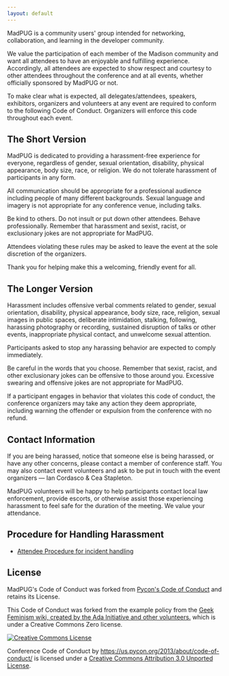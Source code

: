 ```yaml
---
layout: default
---
```


MadPUG is a community users' group intended for networking, collaboration, and 
learning in the developer community.

We value the participation of each member of the Madison community and want 
all attendees to have an enjoyable and fulfilling experience. Accordingly, all 
attendees are expected to show respect and courtesy to other attendees 
throughout the conference and at all events, whether officially sponsored by 
MadPUG or not.

To make clear what is expected, all delegates/attendees, speakers, exhibitors, 
organizers and volunteers at any event are required to conform to the 
following Code of Conduct. Organizers will enforce this code throughout each 
event.

The Short Version
-----------------

MadPUG is dedicated to providing a harassment-free experience for everyone, 
regardless of gender, sexual orientation, disability, physical appearance, 
body size, race, or religion. We do not tolerate harassment of participants in 
any form.

All communication should be appropriate for a professional audience including 
people of many different backgrounds. Sexual language and imagery is not 
appropriate for any conference venue, including talks.

Be kind to others. Do not insult or put down other attendees. Behave 
professionally. Remember that harassment and sexist, racist, or exclusionary 
jokes are not appropriate for MadPUG.

Attendees violating these rules may be asked to leave the event at the sole 
discretion of the organizers.

Thank you for helping make this a welcoming, friendly event for all.

The Longer Version
------------------

Harassment includes offensive verbal comments related to gender, sexual 
orientation, disability, physical appearance, body size, race, religion, 
sexual images in public spaces, deliberate intimidation, stalking, following, 
harassing photography or recording, sustained disruption of talks or other 
events, inappropriate physical contact, and unwelcome sexual attention.

Participants asked to stop any harassing behavior are expected to comply 
immediately.

Be careful in the words that you choose. Remember that sexist, racist, and 
other exclusionary jokes can be offensive to those around you. Excessive 
swearing and offensive jokes are not appropriate for MadPUG.

If a participant engages in behavior that violates this code of conduct, the 
conference organizers may take any action they deem appropriate, including 
warning the offender or expulsion from the conference with no refund.

Contact Information
-------------------

If you are being harassed, notice that someone else is being harassed, or have 
any other concerns, please contact a member of conference staff. You may also 
contact event volunteers and ask to be put in touch with the event organizers 
&mdash; Ian Cordasco & Cea Stapleton.

MadPUG volunteers will be happy to help participants contact local law 
enforcement, provide escorts, or otherwise assist those experiencing 
harassment to feel safe for the duration of the meeting. We value your 
attendance.

Procedure for Handling Harassment
---------------------------------

- [Attendee Procedure for incident handling][attendee]

License
-------

MadPUG's Code of Conduct was forked from [Pycon's Code of Conduct][pycon-coc] 
and retains its License.

This Code of Conduct was forked from the example policy from the [Geek 
Feminism wiki, created by the Ada Initiative and other volunteers.][geek_fem]
 which is under a Creative Commons Zero license.

<a rel="license" href="http://creativecommons.org/licenses/by/3.0/">
<img
    alt="Creative Commons License"
    style="border-width:0" 
    src="http://i.creativecommons.org/l/by/3.0/88x31.png" />
</a>

<br />

<span xmlns:dct="http://purl.org/dc/terms/"
    href="http://purl.org/dc/dcmitype/Text" property="dct:title" 
    rel="dct:type">
    Conference Code of Conduct
</span> by <a xmlns:cc="http://creativecommons.org/ns#"
    href="https://us.pycon.org/2013/about/code-of-conduct/"
    property="cc:attributionName" rel="cc:attributionURL">
https://us.pycon.org/2013/about/code-of-conduct/</a> is licensed under a
<a rel="license" href="http://creativecommons.org/licenses/by/3.0/">
Creative Commons Attribution 3.0 Unported License</a>.

[geek_fem]: http://geekfeminism.wikia.com/wiki/Conference_anti-harassment/Policy
[pycon-coc]: https://github.com/python/pycon-code-of-conduct
[attendee]: /2016/04/16/incident-reporting.html

<!-- vim: set ft=markdown -->
